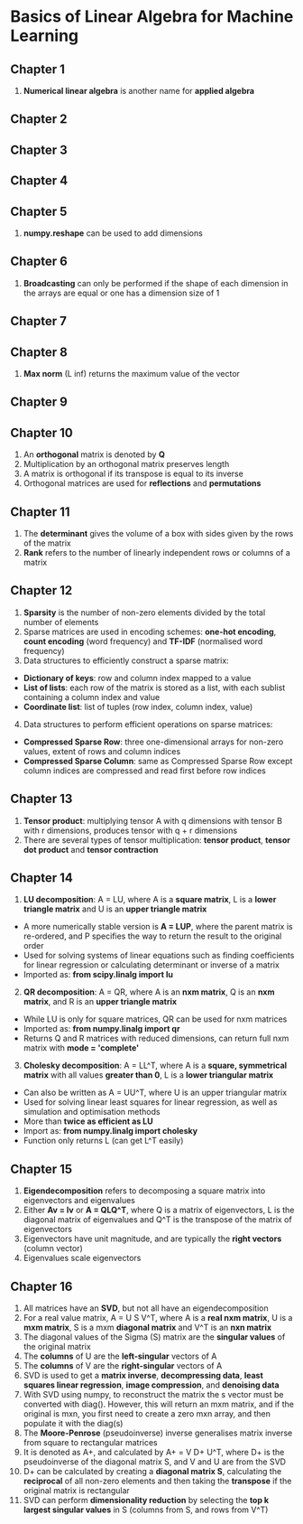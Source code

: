 # Basics of Linear Algebra for Machine Learning

## Chapter 1
1. **Numerical linear algebra** is another name for **applied algebra**

## Chapter 2

## Chapter 3

## Chapter 4

## Chapter 5
1. **numpy.reshape** can be used to add dimensions

## Chapter 6
1. **Broadcasting** can only be performed if the shape of each dimension in the arrays are equal or one has a dimension size of 1

## Chapter 7

## Chapter 8
1. **Max norm** (L inf) returns the maximum value of the vector

## Chapter 9

## Chapter 10
1. An **orthogonal** matrix is denoted by **Q**
2. Multiplication by an orthogonal matrix preserves length
3. A matrix is orthogonal if its transpose is equal to its inverse
4. Orthogonal matrices are used for **reflections** and **permutations**

## Chapter 11
1. The **determinant** gives the volume of a box with sides given by the rows of the matrix
2. **Rank** refers to the number of linearly independent rows or columns of a matrix

## Chapter 12
1. **Sparsity** is the number of non-zero elements divided by the total number of elements
2. Sparse matrices are used in encoding schemes: **one-hot encoding**, **count encoding** (word frequency) and **TF-IDF** (normalised word frequency)
3. Data structures to efficiently construct a sparse matrix:
* **Dictionary of keys**: row and column index mapped to a value
* **List of lists**: each row of the matrix is stored as a list, with each sublist containing a column index and value
* **Coordinate list**: list of tuples (row index, column index, value)
4. Data structures to perform efficient operations on sparse matrices:
* **Compressed Sparse Row**: three one-dimensional arrays for non-zero values, extent of rows and column indices
* **Compressed Sparse Column**: same as Compressed Sparse Row except column indices are compressed and read first before row indices

## Chapter 13
1. **Tensor product**: multiplying tensor A with q dimensions with tensor B with r dimensions, produces tensor with q + r dimensions
2. There are several types of tensor multiplication: **tensor product**, **tensor dot product** and **tensor contraction**

## Chapter 14
1. **LU decomposition**: A = LU, where A is a **square matrix**, L is a **lower triangle matrix** and U is an **upper triangle matrix**
* A more numerically stable version is **A = LUP**, where the parent matrix is re-ordered, and P specifies the way to return the result to the original order
* Used for solving systems of linear equations such as finding coefficients for linear regression or calculating determinant or inverse of a matrix
* Imported as: **from scipy.linalg import lu**
2. **QR decomposition**: A = QR, where A is an **nxm matrix**, Q is an **nxm matrix**, and R is an **upper triangle matrix**
* While LU is only for square matrices, QR can be used for nxm matrices
* Imported as: **from numpy.linalg import qr**
* Returns Q and R matrices with reduced dimensions, can return full nxm matrix with **mode = 'complete'**
3. **Cholesky decomposition**: A = LL^T, where A is a **square, symmetrical matrix** with all values **greater than 0**, L is a **lower triangular matrix** 
* Can also be written as A = UU^T, where U is an upper triangular matrix
* Used for solving linear least squares for linear regression, as well as simulation and optimisation methods
* More than **twice as efficient as LU**
* Import as: **from numpy.linalg import cholesky**
* Function only returns L (can get L^T easily)

## Chapter 15
1. **Eigendecomposition** refers to decomposing a square matrix into eigenvectors and eigenvalues
2. Either **Av = lv** or **A = QLQ^T**, where Q is a matrix of eigenvectors, L is the diagonal matrix of eigenvalues and Q^T is the transpose of the matrix of eigenvectors
3. Eigenvectors have unit magnitude, and are typically the **right vectors** (column vector)
4. Eigenvalues scale eigenvectors

## Chapter 16
1. All matrices have an **SVD**, but not all have an eigendecomposition
2. For a real value matrix, A = U S V^T, where A is a **real nxm matrix**, U is a **mxm matrix**, S is a mxm **diagonal matrix** and V^T is an **nxn matrix**
3. The diagonal values of the Sigma (S) matrix are the **singular values** of the original matrix
4. The **columns** of U are the **left-singular** vectors of A
5. The **columns** of V are the **right-singular** vectors of A
6. SVD is used to get a **matrix inverse**, **decompressing data**, **least squares linear regression**, **image compression**, and **denoising data**
7. With SVD using numpy, to reconstruct the matrix the s vector must be converted with diag(). However, this will return an mxm matrix, and if the original is mxn, you first need to create a zero mxn array, and then populate it with the diag(s)
8. The **Moore-Penrose** (pseudoinverse) inverse generalises matrix inverse from square to rectangular matrices
9. It is denoted as A+, and calculated by A+ = V D+ U^T, where D+ is the pseudoinverse of the diagonal matrix S, and V and U are from the SVD
10. D+ can be calculated by creating a **diagonal matrix S**, calculating the **reciprocal** of all non-zero elements and then taking the **transpose** if the original matrix is rectangular
11. SVD can perform **dimensionality reduction** by selecting the **top k largest singular values** in S (columns from S, and rows from V^T)
